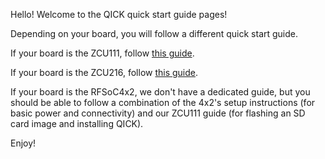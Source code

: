 Hello! Welcome to the QICK quick start guide pages! 

Depending on your board, you will follow a different quick start guide.

If your board is the ZCU111, follow [this guide](https://github.com/openquantumhardware/qick/blob/main/quick_start/README_ZCU111.md). 

If your board is the ZCU216, follow [this guide](https://github.com/openquantumhardware/qick/blob/main/quick_start/README_ZCU216.md). 

If your board is the RFSoC4x2, we don't have a dedicated guide, but you should be able to follow a combination of the 4x2's setup instructions (for basic power and connectivity) and our ZCU111 guide (for flashing an SD card image and installing QICK).

Enjoy!
